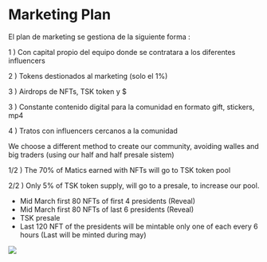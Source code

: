 # Marketing Plan

El plan de marketing se gestiona de la siguiente forma :&#x20;

1 ) Con capital propio del equipo donde se contratara a los diferentes influencers

2 ) Tokens destionados al marketing (solo el 1%)

3 ) Airdrops de NFTs, TSK token y $

3 ) Constante contenido digital para la comunidad en formato gift, stickers, mp4

4 ) Tratos con influencers cercanos a la comunidad

We choose a different method to create our community, avoiding walles and big traders (using our half and half presale sistem)

1/2 ) The 70% of Matics earned with NFTs will go to TSK token pool

2/2 ) Only 5% of TSK token supply, will go to a presale, to increase our pool.

* Mid March first 80 NFTs of first 4 presidents (Reveal)
* Mid March first 80 NFTs of last 6 presidents (Reveal)
* TSK presale
* Last 120 NFT of the presidents will be mintable only one of each every 6 hours (Last will be minted during may)

![](../.gitbook/assets/photo\_2022-02-27\_19-08-16.jpg)
